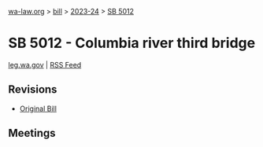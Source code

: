 [wa-law.org](/) > [bill](/bill/) > [2023-24](/bill/2023-24/) > [SB 5012](/bill/2023-24/sb/5012/)

# SB 5012 - Columbia river third bridge
[leg.wa.gov](https://app.leg.wa.gov/billsummary?BillNumber=5012&Year=2023&Initiative=false) | [RSS Feed](./rss.xml)

## Revisions
* [Original Bill](1/)

## Meetings